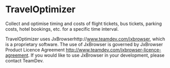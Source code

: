 # TravelOptimizer
Collect and optimise timing and costs of flight tickets, bus tickets, parking costs, hotel bookings, etc. for a specific time interval.

TravelOptimizer uses JxBrowserhttp://www.teamdev.com/jxbrowser, which is a proprietary software. The use of JxBrowser is governed by JxBrowser Product Licence Agreement http://www.teamdev.com/jxbrowser-licence-agreement. If you would like to use JxBrowser in your development, please contact TeamDev.
